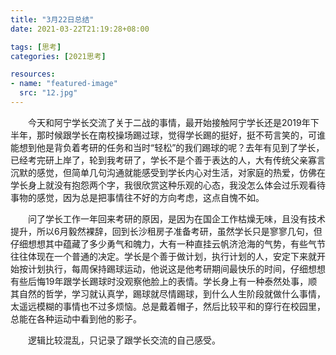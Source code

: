 ```yaml
---
title: "3月22日总结"
date: 2021-03-22T21:19:28+08:00

tags: [思考]
categories: [2021思考]

resources:
- name: "featured-image"
  src: "12.jpg"
---
```


　　今天和阿宁学长交流了关于二战的事情，最开始接触阿宁学长还是2019年下半年，那时候跟学长在南校操场踢过球，觉得学长踢的挺好，挺不苟言笑的，可谁能想到他是背负着考研的任务和当时“轻松”的我们踢球的呢？去年有见到了学长，已经考完研上岸了，轮到我考研了，学长不是个善于表达的人，大有传统父亲寡言沉默的感觉，但简单几句沟通就能感受到学长内心对生活，对家庭的热爱，仿佛在学长身上就没有抱怨两个字，我很欣赏这种乐观的心态，我没怎么体会过乐观看待事物的感觉，因为总是把事情往不好的方向考虑，这点自愧不如。

　　问了学长工作一年回来考研的原因，是因为在国企工作枯燥无味，且没有技术提升，所以6月毅然裸辞，回到长沙租房子准备考研，虽然学长只是寥寥几句，但仔细想想其中蕴藏了多少勇气和魄力，大有一种直挂云帆济沧海的气势，有些气节往往体现在一个普通的决定。学长是个善于做计划，执行计划的人，安定下来就开始按计划执行，每周保持踢球运动，他说这是他考研期间最快乐的时间，仔细想想有些后悔19年跟学长踢球时没观察他脸上的表情。学长身上有一种泰然处事，顺其自然的哲学，学习就认真学，踢球就尽情踢球，到什么人生阶段就做什么事情，太遥远模糊的事情也不过多烦恼。总是戴着帽子，然后比较平和的穿行在校园里，总能在各种运动中看到他的影子。

 

　　逻辑比较混乱，只记录了跟学长交流的自己感受。